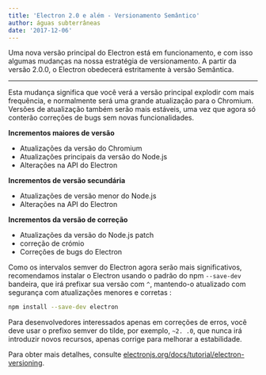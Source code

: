 ```yaml
---
title: 'Electron 2.0 e além - Versionamento Semântico'
author: águas subterrâneas
date: '2017-12-06'
---
```


Uma nova versão principal do Electron está em funcionamento, e com isso algumas mudanças na nossa estratégia de versionamento. A partir da versão 2.0.0, o Electron obedecerá estritamente à versão Semântica.

---

Esta mudança significa que você verá a versão principal explodir com mais frequência, e normalmente será uma grande atualização para o Chromium. Versões de atualização também serão mais estáveis, uma vez que agora só conterão correções de bugs sem novas funcionalidades.

**Incrementos maiores de versão**

* Atualizações da versão do Chromium
* Atualizações principais da versão do Node.js
* Alterações na API do Electron

**Incrementos de versão secundária**

* Atualizações de versão menor do Node.js
* Alterações na API do Electron

**Incrementos da versão de correção**

* Atualizações da versão do Node.js patch
* correção de crómio
* Correções de bugs do Electron

Como os intervalos semver do Electron agora serão mais significativos, recomendamos instalar o Electron usando o padrão do npm `--save-dev` bandeira, que irá prefixar sua versão com `^`, mantendo-o atualizado com segurança com atualizações menores e corretas :

```sh
npm install --save-dev electron
```

Para desenvolvedores interessados apenas em correções de erros, você deve usar o prefixo semver do tilde, por exemplo, `~2. .0`, que nunca irá introduzir novos recursos, apenas corrige para melhorar a estabilidade.

Para obter mais detalhes, consulte [electronjs.org/docs/tutorial/electron-versioning](https://electronjs.org/docs/tutorial/electron-versioning).
